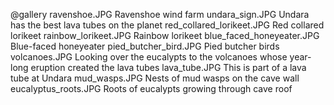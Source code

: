 @gallery
ravenshoe.JPG		Ravenshoe wind farm
undara_sign.JPG		Undara has the best lava tubes on the planet
red_collared_lorikeet.JPG		Red collared lorikeet
rainbow_lorikeet.JPG		Rainbow lorikeet
blue_faced_honeyeater.JPG		Blue-faced honeyeater
pied_butcher_bird.JPG		Pied butcher birds
volcanoes.JPG		Looking over the eucalypts to the volcanoes whose year-long eruption created the lava tubes
lava_tube.JPG		This is part of a lava tube at Undara
mud_wasps.JPG		Nests of mud wasps on the cave wall
eucalyptus_roots.JPG		Roots of eucalypts growing through cave roof
